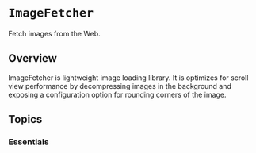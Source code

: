 # ``ImageFetcher``

Fetch images from the Web.

## Overview

ImageFetcher is lightweight image loading library. It is optimizes for scroll view performance by decompressing images in the background and exposing a configuration option for rounding corners of the image.

## Topics

### Essentials
